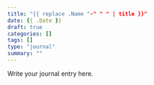 ```yaml
---
title: "{{ replace .Name "-" " " | title }}"
date: {{ .Date }}
draft: true
categories: []
tags: []
type: "journal"
summary: ""
---
```


Write your journal entry here.
